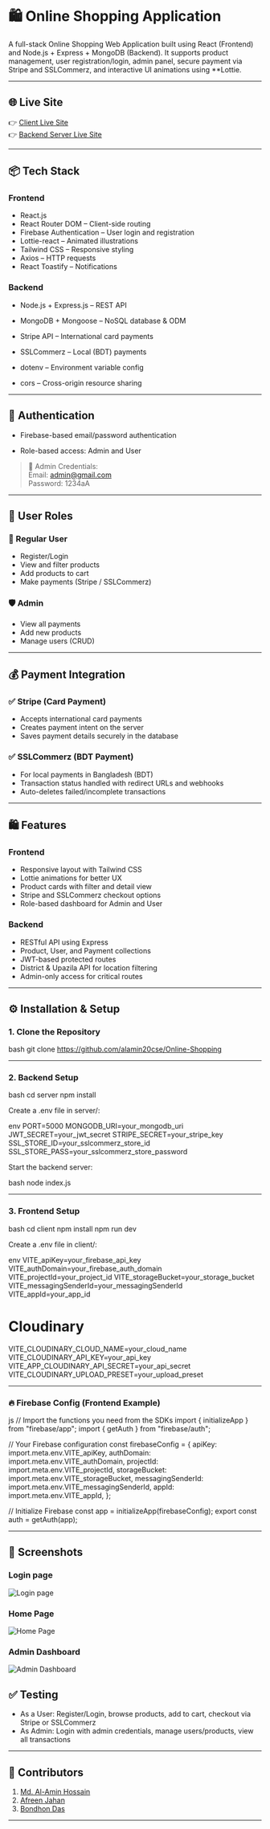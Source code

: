 # 🛍 Online Shopping Application

A full-stack Online Shopping Web Application built using React (Frontend) and Node.js + Express + MongoDB (Backend). It supports product management, user registration/login, admin panel, secure payment via Stripe and SSLCommerz, and interactive UI animations using **Lottie.

---

## 🌐 Live Site

👉 [Client Live Site](https://online-shoping-software-lab.web.app/)  
👉 [Backend Server Live Site](https://online-shoppin-server.vercel.app/)

---

## 📦 Tech Stack

### Frontend
- React.js
- React Router DOM – Client-side routing
- Firebase Authentication – User login and registration
- Lottie-react – Animated illustrations
- Tailwind CSS – Responsive styling
- Axios – HTTP requests
- React Toastify – Notifications

### Backend
- Node.js + Express.js – REST API
- MongoDB + Mongoose – NoSQL database & ODM
- Stripe API – International card payments
- SSLCommerz – Local (BDT) payments

- dotenv – Environment variable config
- cors – Cross-origin resource sharing

---

## 🔐 Authentication

- Firebase-based email/password authentication

- Role-based access: Admin and User

> 🔑 Admin Credentials:  
> Email: admin@gmail.com  
> Password: 1234aA

---

## 👥 User Roles

### 👤 Regular User
- Register/Login
- View and filter products
- Add products to cart
- Make payments (Stripe / SSLCommerz)

### 🛡 Admin
- View all payments
- Add new products
- Manage users (CRUD)

---

## 💰 Payment Integration

### ✅ Stripe (Card Payment)
- Accepts international card payments
- Creates payment intent on the server
- Saves payment details securely in the database

### ✅ SSLCommerz (BDT Payment)
- For local payments in Bangladesh (BDT)
- Transaction status handled with redirect URLs and webhooks
- Auto-deletes failed/incomplete transactions

---

## 🛍 Features

### Frontend
- Responsive layout with Tailwind CSS
- Lottie animations for better UX
- Product cards with filter and detail view
- Stripe and SSLCommerz checkout options
- Role-based dashboard for Admin and User

### Backend
- RESTful API using Express
- Product, User, and Payment collections
- JWT-based protected routes
- District & Upazila API for location filtering
- Admin-only access for critical routes

---

## ⚙ Installation & Setup

### 1. Clone the Repository

bash
git clone https://github.com/alamin20cse/Online-Shopping


---

### 2. Backend Setup

bash
cd server
npm install


Create a .env file in server/:

env
PORT=5000
MONGODB_URI=your_mongodb_uri
JWT_SECRET=your_jwt_secret
STRIPE_SECRET=your_stripe_key
SSL_STORE_ID=your_sslcommerz_store_id
SSL_STORE_PASS=your_sslcommerz_store_password


Start the backend server:

bash
node index.js


---

### 3. Frontend Setup

bash
cd client
npm install
npm run dev


Create a .env file in client/:

env
VITE_apiKey=your_firebase_api_key
VITE_authDomain=your_firebase_auth_domain
VITE_projectId=your_project_id
VITE_storageBucket=your_storage_bucket
VITE_messagingSenderId=your_messagingSenderId
VITE_appId=your_app_id

# Cloudinary
VITE_CLOUDINARY_CLOUD_NAME=your_cloud_name
VITE_CLOUDINARY_API_KEY=your_api_key
VITE_APP_CLOUDINARY_API_SECRET=your_api_secret
VITE_CLOUDINARY_UPLOAD_PRESET=your_upload_preset


---

### 🔥 Firebase Config (Frontend Example)

js
// Import the functions you need from the SDKs
import { initializeApp } from "firebase/app";
import { getAuth } from "firebase/auth";

// Your Firebase configuration
const firebaseConfig = {
  apiKey: import.meta.env.VITE_apiKey,
  authDomain: import.meta.env.VITE_authDomain,
  projectId: import.meta.env.VITE_projectId,
  storageBucket: import.meta.env.VITE_storageBucket,
  messagingSenderId: import.meta.env.VITE_messagingSenderId,
  appId: import.meta.env.VITE_appId,
};

// Initialize Firebase
const app = initializeApp(firebaseConfig);
export const auth = getAuth(app);


---

## 📸 Screenshots

### Login page
![Login page](https://i.ibb.co/4RMgtx3Y/image.png)

### Home Page
![Home Page](https://i.ibb.co/Jw8xrnQF/image.png)

### Admin Dashboard
![Admin Dashboard](https://i.ibb.co/B5tPK84k/image.png)


## ✅ Testing

- As a User: Register/Login, browse products, add to cart, checkout via Stripe or SSLCommerz
- As Admin: Login with admin credentials, manage users/products, view all transactions

---

## 🤝 Contributors

1. [Md. Al-Amin Hossain](https://alamin20cse.surge.sh)  
2. [Afreen Jahan](https://afrin20cse008.surge.sh/)  
3. [Bondhon Das](#)

---